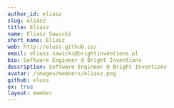 ```yaml
---
author_id: eliasz
slug: eliasz
title: Eliasz
name: Eliasz Sawicki
short_name: Eliasz
web: http://eluss.github.io/
email: eliasz.sawicki@brightinventions.pl
bio: Software Engineer @ Bright Inventions
description: Software Engineer @ Bright Inventions
avatar: /images/members/eliasz.png
github: eluss
ex: true
layout: member
---
```


